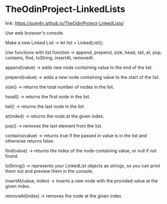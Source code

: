 # TheOdinProject-LinkedLists

link: https://sum4n.github.io/TheOdinProject-LinkedLists/

Use web browser's console.

Make a new Linked List ->
let list = LinkedList();

Use functions with list.function ->
append, prepend, size, head, tail, at, pop, contains, find, toString, insertAt, removeAt.

append(value) -> adds new node containing value to the end of the list.

prepend(value) -> adds a new node containing value to the start of the list.

size() -> returns the total number of nodes in the list.

head() -> returns the first node in the list.

tail() -> returns the last node in the list.

at(inded) -> returns the node at the given index.

pop() -> removes the last element from the list.

contains(value) -> returns true if the passed in value is in the list and otherwise returns false.

find(value) -> returns the index of the node containing value, or null if not found.

toString() -> represents your LinkedList objects as strings, so you can print them out and preview them in the console.

insertAt(value, index) -> inserts a new node with the provided value at the given index.

removeAt(index) -> removes the node at the given index.
